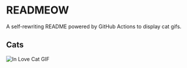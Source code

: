 # READMEOW

A self-rewriting README powered by GitHub Actions to display cat gifs.

## Cats

![In Love Cat GIF](https://media3.giphy.com/media/MDJ9IbxxvDUQM/200.gif?cid=9acd02da1mij8s80dfl9ev80ajjum3xnq1vidb0h67d4ntay&ep=v1_gifs_search&rid=200.gif&ct=g)
